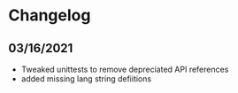 # Changelog

## 03/16/2021
- Tweaked unittests to remove depreciated API references
- added missing lang string defiitions
